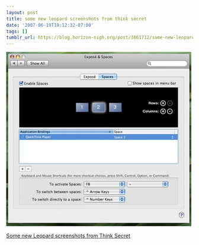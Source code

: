 ```yaml
---
layout: post
title: some new leopard screenshots from think secret
date: '2007-06-19T19:12:32-07:00'
tags: []
tumblr_url: https://blog.horizon-nigh.org/post/3861712/some-new-leopard-screenshots-from-think-secret
---
```

 ![](/tumblr_files/3861712_500.jpg)  

[Some new Leopard screenshots from Think Secret](http://www.thinksecret.com/news/0706leopard9a466.html)

